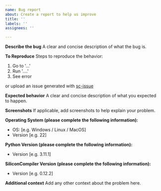 ```yaml
---
name: Bug report
about: Create a report to help us improve
title: ''
labels: ''
assignees: ''

---
```


**Describe the bug**
A clear and concise description of what the bug is.

**To Reproduce**
Steps to reproduce the behavior:
1. Go to '...'
2. Run '....'
3. See error

or upload an issue generated with [sc-issue](https://docs.siliconcompiler.com/en/latest/reference_manual/apps.html#sc-issue-ref)

**Expected behavior**
A clear and concise description of what you expected to happen.

**Screenshots**
If applicable, add screenshots to help explain your problem.

**Operating System (please complete the following information):**
 - OS: [e.g. Windows / Linux / MacOS]
 - Version [e.g. 22]

**Python Version (please complete the following information):**
 - Version [e.g. 3.11.1]

**SiliconCompiler Version (please complete the following information):**
 - Version [e.g. 0.12.2]

**Additional context**
Add any other context about the problem here.
